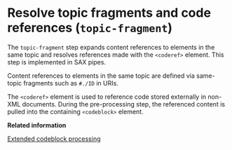 # Resolve topic fragments and code references \(`topic-fragment`\)

The `topic-fragment` step expands content references to elements in the same topic and resolves references made with the `<coderef>` element. This step is implemented in SAX pipes.

Content references to elements in the same topic are defined via same-topic fragments such as `#./ID` in URIs.

The `<coderef>` element is used to reference code stored externally in non-XML documents. During the pre-processing step, the referenced content is pulled into the containing `<codeblock>` element.

**Related information**  


[Extended codeblock processing](extended-functionality.md)

